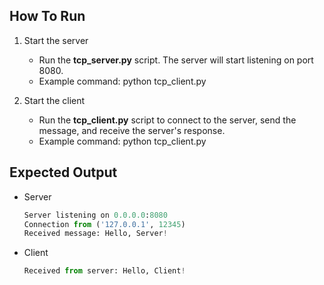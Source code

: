 ## How To Run

1. Start the server
    - Run the **tcp_server.py** script. The server will start listening on port 8080.
    - Example command: python tcp_client.py

2. Start the client
    - Run the **tcp_client.py** script to connect to the server, send the message, and receive the server's response.
    - Example command: python tcp_client.py


## Expected Output

- Server

    ```python
    Server listening on 0.0.0.0:8080
    Connection from ('127.0.0.1', 12345)
    Received message: Hello, Server!
    ```

- Client

    ```python
    Received from server: Hello, Client!
    ```
    